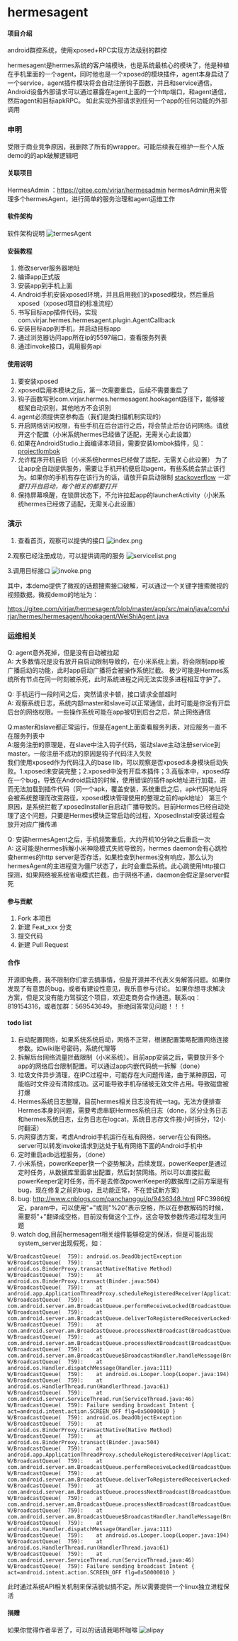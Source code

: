# hermesagent

#### 项目介绍
android群控系统，使用xposed+RPC实现方法级别的群控

hermesagent是hermes系统的客户端模块，也是系统最核心的模块了，他是种植在手机里面的一个agent，同时他也是一个xposed的模块插件，agent本身启动了一个service，agent插件模块将会自动注册钩子函数，并且和service通信。Android设备外部请求可以通过暴露在agent上面的一个http端口，和agent通信，然后agent和目标apkRPC。
如此实现外部请求到任何一个app的任何功能的外部调用

### 申明
受限于商业竞争原因，我删除了所有的wrapper。可能后续我在维护一些个人版demo的的apk破解逻辑吧

#### 关联项目
HermesAdmin ：https://gitee.com/virjar/hermesadmin
hermesAdmin用来管理多个hermesAgent，进行简单的服务治理和agent运维工作

#### 软件架构
软件架构说明
![termesAgent](img/termesAgent.png)


#### 安装教程

1. 修改server服务器地址
2. 编译app正式版
3. 安装app到手机上面
4. Android手机安装xposed环境，并且启用我们的xposed模块，然后重启xposed（xposed项目的标准流程）
5. 书写目标app插件代码，实现 com.virjar.hermes.hermesagent.plugin.AgentCallback
6. 安装目标app到手机，并启动目标app
7. 通过浏览器访问app所在ip的5597端口，查看服务列表
8. 通过invoke接口，调用服务api

#### 使用说明

1. 要安装xposed
2. xposed启用本模块之后，第一次需要重启，后续不需要重启了
3. 钩子函数写到com.virjar.hermes.hermesagent.hookagent路径下，能够被框架自动识别，其他地方不会识别
4. agent必须提供空参构造（我们是类扫描机制实现的）
5. 开启网络访问权限，有些手机在后台运行之后，将会禁止后台访问网络。请放开这个配置（小米系统hermes已经做了适配，无需关心此设置）
6. 如果在AndroidStudio上面编译本项目，需要安装lombok插件，见：[projectlombok](https://projectlombok.org/setup/android)
7. 允许程序开机自启（小米系统hermes已经做了适配，无需关心此设置）
为了让app全自动提供服务，需要让手机开机便启动agent，有些系统会禁止该行为。如果你的手机有存在该行为的话，请放开自启动限制
[stackoverflow](https://stackoverflow.com/questions/32032329/process-is-not-permitted-to-autostart-boot-complete-broadcast-receiver)
*一定要打开自启动，每个相关的都要打开*
8. 保持屏幕唤醒，在锁屏状态下，不允许拉起app的launcherActivity（小米系统hermes已经做了适配，无需关心此设置）


### 演示
1. 查看首页，观察可以提供的接口
![index.png](img/index.png)

2.观察已经注册成功，可以提供调用的服务
![servicelist.png](img/servicelist.png)

3.调用目标接口
![invoke.png](img/invoke.png)

其中，本demo提供了微视的话题搜索接口破解，可以通过一个关键字搜索微视的视频数据。微视demo的地址为：

https://gitee.com/virjar/hermesagent/blob/master/app/src/main/java/com/virjar/hermes/hermesagent/hookagent/WeiShiAgent.java

### 运维相关
Q: agent意外死掉，但是没有自动被拉起   
A: 大多数情况是没有放开自启动限制导致的，在小米系统上面，将会限制app被广播启动的功能，此时app启动广播将会被操作系统拦截。
极少可能是Hermes系统所有节点在同一时刻被杀死，此时系统进程之间无法实现多进程相互守护了。

Q: 手机运行一段时间之后，突然请求卡顿，接口请求全部超时   
A: 观察系统日志，系统内部master和slave可以正常通信，此时可能是你没有开启后台的网络权限。一些操作系统可能在app被切到后台之后，禁止网络通信

Q:master和slave都正常运行，但是在agent上面查看服务列表，对应服务一直不在服务列表中   
A:服务注册的原理是，在slave中注入钩子代码，驱动slave主动注册service到master。一般注册不成功的原因是钩子代码注入失败   
我们使用xposed作为代码注入的base lib，可以观察是否xposed本身模块启动失败。1.xposed未安装完整；2.xposed中没有开启本插件；3.高版本中，xposed存在一个bug，导致在Android启动的时候，使用错误的插件apk地址进行加载，进而无法加载到插件代码（同一个apk，覆盖安装，系统重启之后，apk代码地址将会被系统整理而改变路径，xposed模块管理使用的整理之前的apk地址）
第三个原因，是系统拦截了xposedInstaller自启动广播导致的。目前Hermes已经自动处理了这个问题，只要是Hermes模块正常启动的过程，XposedInstall安装过程会放开对应广播传递

Q: 安装hermesAgent之后，手机频繁重启，大约开机10分钟之后重启一次    
A: 这可能是hermes拆解小米神隐模式失败导致的，hermes daemon会有心跳检查hermes的http server是否存活，如果检查到hermes没有响应，那么认为hermesAgent的主进程变为僵尸状态了，此时会重启系统。此心跳使用http接口探测，如果网络被系统省电模式拦截，由于网络不通，daemon会假定是server假死

#### 参与贡献

1. Fork 本项目
2. 新建 Feat_xxx 分支
3. 提交代码
4. 新建 Pull Request

#### 合作

开源即免费，我不限制你们拿去搞事情，但是开源并不代表义务解答问题。如果你发现了有意思的bug，或者有建设性意见，我乐意参与讨论。
如果你想寻求解决方案，但是又没有能力驾驭这个项目，欢迎走商务合作通道。联系qq：819154316，或者加群：569543649。
拒绝回答常见问题！！！

#### todo list

1. 自动配置网络，如果系统系统启动，网络不正常，根据配置策略配置网络连接参数。如wiki账号密码，系统代理等
2. 拆解后台网络流量拦截限制（小米系统）。目前app安装之后，需要放开多个app的网络后台限制配置。可以通过app内嵌代码统一拆解（done）
3. 垃圾文件异步清理，在IPC过程中，可能存在大问题传递，由于某种原因，可能临时文件没有清除成功。这可能导致手机存储被无效文件占用。导致磁盘被打爆
4. Hermes系统日志整理，目前hermes相关日志没有统一tag。无法方便排查Hermes本身的问题，需要考虑串联Hermes系统日志（done，区分业务日志和hermes系统日志，业务日志在logcat，系统日志存文件按小时拆分，12小时翻滚）
5. 内网穿透方案，考虑Android手机运行在私有网络，server在公有网络。server可以转发invoke请求到达处于私有网络下面的Android手机中
6. 定时重启adb远程服务，（done）
7. 小米系统，powerKeeper换一个姿势解决，后续发现，powerKeeper是通过定时任务，从数据库里面拿出配置，然后封禁网络。所以可以直接拦截powerKeeper定时任务，而不是去修改powerKeeper的数据库(之前方案是有bug，现在修复之前的bug，且功能正常，不在尝试新方案)
8. bug: http://www.cnblogs.com/panchanggui/p/9436348.html RFC3986规定，param中，可以使用"+"或则"%20"表示空格，所以在参数解码的时候，需要将"+"翻译成空格，目前没有做这个工作，这会导致参数传递过程发生问题
9. watch dog,目前hermesagent相关组件能够稳定的保活，但是可能出现system_server出现假死，如：
```
W/BroadcastQueue(  759): android.os.DeadObjectException
W/BroadcastQueue(  759): 	at android.os.BinderProxy.transactNative(Native Method)
W/BroadcastQueue(  759): 	at android.os.BinderProxy.transact(Binder.java:504)
W/BroadcastQueue(  759): 	at android.app.ApplicationThreadProxy.scheduleRegisteredReceiver(ApplicationThreadNative.java:1128)
W/BroadcastQueue(  759): 	at com.android.server.am.BroadcastQueue.performReceiveLocked(BroadcastQueue.java:506)
W/BroadcastQueue(  759): 	at com.android.server.am.BroadcastQueue.deliverToRegisteredReceiverLocked(BroadcastQueue.java:620)
W/BroadcastQueue(  759): 	at com.android.server.am.BroadcastQueue.processNextBroadcast(BroadcastQueue.java:874)
W/BroadcastQueue(  759): 	at com.android.server.am.BroadcastQueue.processNextBroadcast(BroadcastQueue.java:654)
W/BroadcastQueue(  759): 	at com.android.server.am.BroadcastQueue$BroadcastHandler.handleMessage(BroadcastQueue.java:186)
W/BroadcastQueue(  759): 	at android.os.Handler.dispatchMessage(Handler.java:111)
W/BroadcastQueue(  759): 	at android.os.Looper.loop(Looper.java:194)
W/BroadcastQueue(  759): 	at android.os.HandlerThread.run(HandlerThread.java:61)
W/BroadcastQueue(  759): 	at com.android.server.ServiceThread.run(ServiceThread.java:46)
W/BroadcastQueue(  759): Failure sending broadcast Intent { act=android.intent.action.SCREEN_OFF flg=0x50000010 }
W/BroadcastQueue(  759): android.os.DeadObjectException
W/BroadcastQueue(  759): 	at android.os.BinderProxy.transactNative(Native Method)
W/BroadcastQueue(  759): 	at android.os.BinderProxy.transact(Binder.java:504)
W/BroadcastQueue(  759): 	at android.app.ApplicationThreadProxy.scheduleRegisteredReceiver(ApplicationThreadNative.java:1128)
W/BroadcastQueue(  759): 	at com.android.server.am.BroadcastQueue.performReceiveLocked(BroadcastQueue.java:506)
W/BroadcastQueue(  759): 	at com.android.server.am.BroadcastQueue.deliverToRegisteredReceiverLocked(BroadcastQueue.java:620)
W/BroadcastQueue(  759): 	at com.android.server.am.BroadcastQueue.processNextBroadcast(BroadcastQueue.java:874)
W/BroadcastQueue(  759): 	at com.android.server.am.BroadcastQueue.processNextBroadcast(BroadcastQueue.java:654)
W/BroadcastQueue(  759): 	at com.android.server.am.BroadcastQueue$BroadcastHandler.handleMessage(BroadcastQueue.java:186)
W/BroadcastQueue(  759): 	at android.os.Handler.dispatchMessage(Handler.java:111)
W/BroadcastQueue(  759): 	at android.os.Looper.loop(Looper.java:194)
W/BroadcastQueue(  759): 	at android.os.HandlerThread.run(HandlerThread.java:61)
W/BroadcastQueue(  759): 	at com.android.server.ServiceThread.run(ServiceThread.java:46)
W/BroadcastQueue(  759): Failure sending broadcast Intent { act=android.intent.action.SCREEN_OFF flg=0x50000010 }
```
此时通过系统API相关机制来保活貌似搞不定。所以需要提供一个linux独立进程保活

#### 捐赠
如果你觉得作者辛苦了，可以的话请我喝杯咖啡
![alipay](img/reward.jpg)
